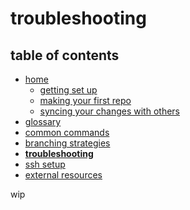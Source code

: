 # troubleshooting

## table of contents
* [home](README.md)
    * [getting set up](#getting-set-up)
    * [making your first repo](#making-your-first-repo)
    * [syncing your changes with others](#syncing-your-changes-with-others)
* [glossary](glossary.md)
* [common commands](common_commands.md)
* [branching strategies](branching_strategies.md)
* **[troubleshooting](troubleshooting.md)**
* [ssh setup](ssh_setup.md)
* [external resources](README.md#external-resources)

wip
